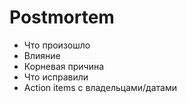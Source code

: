 # Postmortem
- Что произошло
- Влияние
- Корневая причина
- Что исправили
- Action items с владельцами/датами
